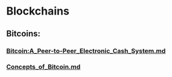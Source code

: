 # Blockchains

## Bitcoins:
### [Bitcoin:A_Peer-to-Peer_Electronic_Cash_System.md](https://github.com/zhangxin-hello/Blockchains/blob/main/Bitcoin%3AA_Peer-to-Peer_Electronic_Cash_System.md)
### [Concepts_of_Bitcoin.md](https://github.com/zhangxin-hello/Blockchains/blob/main/Concepts_of_Bitcoin.md)

